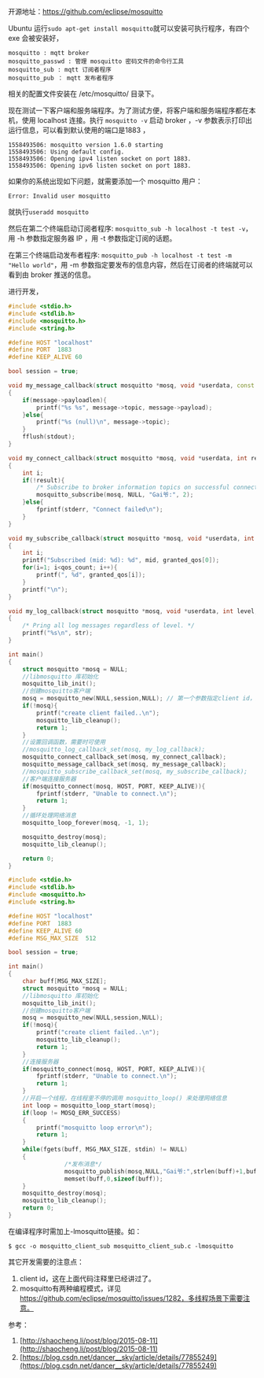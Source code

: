 开源地址：https://github.com/eclipse/mosquitto

Ubuntu 运行`sudo apt-get install mosquitto`就可以安装可执行程序，有四个 exe 会被安装好，

```
mosquitto : mqtt broker
mosquitto_passwd : 管理 mosquitto 密码文件的命令行工具
mosquitto_sub : mqtt 订阅者程序
mosquitto_pub ： mqtt 发布者程序
```

相关的配置文件安装在 /etc/mosquitto/ 目录下。

现在测试一下客户端和服务端程序。为了测试方便，将客户端和服务端程序都在本机，使用 localhost 连接。执行 `mosquitto -v` 启动 broker ，-v 参数表示打印出运行信息，可以看到默认使用的端口是1883 ，

```
1558493506: mosquitto version 1.6.0 starting
1558493506: Using default config.
1558493506: Opening ipv4 listen socket on port 1883.
1558493506: Opening ipv6 listen socket on port 1883.
```

如果你的系统出现如下问题，就需要添加一个 mosquitto 用户：

```
Error: Invalid user mosquitto 
```

就执行`useradd mosquitto`

然后在第二个终端启动订阅者程序: `mosquitto_sub -h localhost -t test -v`，用 -h 参数指定服务器 IP ，用 -t 参数指定订阅的话题。

在第三个终端启动发布者程序: `mosquitto_pub -h localhost -t test -m "Hello world"`，用 -m 参数指定要发布的信息内容，然后在订阅者的终端就可以看到由 broker 推送的信息。

进行开发，

```c++
#include <stdio.h>
#include <stdlib.h>
#include <mosquitto.h>
#include <string.h>

#define HOST "localhost"
#define PORT  1883
#define KEEP_ALIVE 60

bool session = true;

void my_message_callback(struct mosquitto *mosq, void *userdata, const struct mosquitto_message *message)
{
    if(message->payloadlen){
        printf("%s %s", message->topic, message->payload);
    }else{
        printf("%s (null)\n", message->topic);
    }
    fflush(stdout);
}

void my_connect_callback(struct mosquitto *mosq, void *userdata, int result)
{
    int i;
    if(!result){
        /* Subscribe to broker information topics on successful connect. */
        mosquitto_subscribe(mosq, NULL, "Gai爷:", 2);
    }else{
        fprintf(stderr, "Connect failed\n");
    }
}

void my_subscribe_callback(struct mosquitto *mosq, void *userdata, int mid, int qos_count, const int *granted_qos)
{
    int i;
    printf("Subscribed (mid: %d): %d", mid, granted_qos[0]);
    for(i=1; i<qos_count; i++){
        printf(", %d", granted_qos[i]);
    }
    printf("\n");
}

void my_log_callback(struct mosquitto *mosq, void *userdata, int level, const char *str)
{
    /* Pring all log messages regardless of level. */
    printf("%s\n", str);
}

int main()
{
    struct mosquitto *mosq = NULL;
    //libmosquitto 库初始化
    mosquitto_lib_init();
    //创建mosquitto客户端
    mosq = mosquitto_new(NULL,session,NULL); // 第一个参数指定client id，为空则为随机，注意如果两个mosq实例以相同的client id同时连接相同的mqtt broker，两个实例都会不停的断线重连
    if(!mosq){
        printf("create client failed..\n");
        mosquitto_lib_cleanup();
        return 1;
    }
    //设置回调函数，需要时可使用
    //mosquitto_log_callback_set(mosq, my_log_callback);
    mosquitto_connect_callback_set(mosq, my_connect_callback);
    mosquitto_message_callback_set(mosq, my_message_callback);
    //mosquitto_subscribe_callback_set(mosq, my_subscribe_callback);
    //客户端连接服务器
    if(mosquitto_connect(mosq, HOST, PORT, KEEP_ALIVE)){
        fprintf(stderr, "Unable to connect.\n");
        return 1;
    }
    //循环处理网络消息
    mosquitto_loop_forever(mosq, -1, 1);

    mosquitto_destroy(mosq);
    mosquitto_lib_cleanup();

    return 0;
}
```

```c++
#include <stdio.h>
#include <stdlib.h>
#include <mosquitto.h>
#include <string.h>

#define HOST "localhost"
#define PORT  1883
#define KEEP_ALIVE 60
#define MSG_MAX_SIZE  512

bool session = true;

int main()
{
    char buff[MSG_MAX_SIZE];
    struct mosquitto *mosq = NULL;
    //libmosquitto 库初始化
    mosquitto_lib_init();
    //创建mosquitto客户端
    mosq = mosquitto_new(NULL,session,NULL);
    if(!mosq){
        printf("create client failed..\n");
        mosquitto_lib_cleanup();
        return 1;
    }
    //连接服务器
    if(mosquitto_connect(mosq, HOST, PORT, KEEP_ALIVE)){
        fprintf(stderr, "Unable to connect.\n");
        return 1;
    }
    //开启一个线程，在线程里不停的调用 mosquitto_loop() 来处理网络信息
    int loop = mosquitto_loop_start(mosq);
    if(loop != MOSQ_ERR_SUCCESS)
    {
        printf("mosquitto loop error\n");
        return 1;
    }
    while(fgets(buff, MSG_MAX_SIZE, stdin) != NULL)
    {
                /*发布消息*/
                mosquitto_publish(mosq,NULL,"Gai爷:",strlen(buff)+1,buff,0,0);
                memset(buff,0,sizeof(buff));
    }
    mosquitto_destroy(mosq);
    mosquitto_lib_cleanup();
    return 0;
}
```

在编译程序时需加上-lmosquitto链接。如：

```
$ gcc -o mosquitto_client_sub mosquitto_client_sub.c -lmosquitto
```

其它开发需要的注意点：

1. client id，这在上面代码注释里已经讲过了。
2. mosquitto有两种编程模式，详见 https://github.com/eclipse/mosquitto/issues/1282，多线程场景下需要注意。

参考：

1. [http://shaocheng.li/post/blog/2015-08-11](http://shaocheng.li/post/blog/2015-08-11)
2. [https://blog.csdn.net/dancer__sky/article/details/77855249](https://blog.csdn.net/dancer__sky/article/details/77855249)